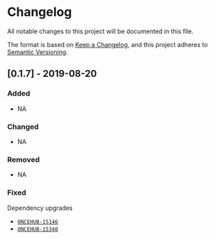 # Changelog

All notable changes to this project will be documented in this file.

The format is based on [Keep a Changelog](https://keepachangelog.com/en/1.0.0/),
and this project adheres to [Semantic Versioning](https://semver.org/spec/v2.0.0.html).

## [0.1.7] - 2019-08-20

### Added

- NA

### Changed

- NA

### Removed

- NA

### Fixed

Dependency upgrades

- [`ONCEHUB-15146`](https://scheduleonce.atlassian.net/browse/ONCEHUB-15146)
- [`ONCEHUB-15340`](https://scheduleonce.atlassian.net/browse/ONCEHUB-15340)
